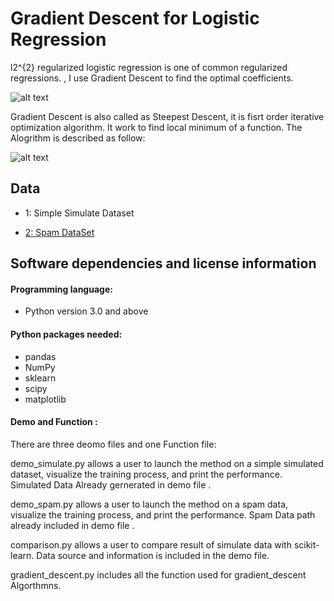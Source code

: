 # Gradient Descent for Logistic Regression 

l2^{2} regularized logistic regression is one of common regularized regressions. 
, I use Gradient Descent to find the optimal coefficients. 

![alt text](screenshots/1 "Description goes here")

Gradient Descent is also called as Steepest Descent, it is fisrt order iterative optimization algorithm. It work to find local minimum of a function. The Alogrithm is described as follow: 

![alt text](screenshots/1 "Description goes here")

## Data

- 1: Simple Simulate Dataset

- [2: Spam DataSet](https://statweb.stanford.edu/~tibs/ElemStatLearn/datasets/spam.data)



## Software dependencies and license information
#### Programming language: 

- Python version 3.0 and above 

#### Python packages needed:

- pandas
- NumPy
- sklearn
- scipy 
- matplotlib 

#### Demo and Function : 

There are three deomo files and one Function file: 

demo_simulate.py allows a user to launch the method on a simple simulated dataset, visualize the training process, and print the performance. Simulated Data Already gernerated in demo file .

demo_spam.py allows a user to launch the method on a spam data, visualize the training process, and print the performance. Spam Data path already included in demo file  .

comparison.py allows a user to compare result of simulate data  with scikit-learn. Data source and information is included in the demo file.

gradient_descent.py includes all the function used for gradient_descent Algorthmns.

